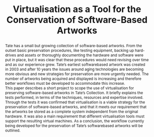 ---
abstract: 'Tate has a small but growing collection of software-based artworks. From
  the outset basic preservation procedures, like testing equipment, backing up hard-drives
  and assets or thoroughly documenting the hardware and software were put in place,
  but it was clear that these procedures would need revising over time and as our
  experience grew. Tate’s earliest softwarebased artwork was created in 2003 and after
  10 years the issues around aging technologies are becoming more obvious and new
  strategies for preservation are more urgently needed. The number of artworks being
  acquired and displayed is increasing and therefore better workflows must be developed
  to accommodate this increase.


  This paper describes a short project to scope the use of virtualisation for preserving
  software-based artworks in Tate’s Collection. It briefly explains the tests performed,
  in terms of the techniques, resources and expertise involved. Through the tests
  it was confirmed that virtualisation is a viable strategy for the preservation of
  software-based artworks, and that it meets our requirement that the artworks be
  stored as a complete system independent from the original hardware. It was also
  a main requirement that different virtualisation tools must support the resulting
  virtual machines. As a conclusion, the workflow currently being developed for the
  preservation of Tate’s softwarebased artworks will be outlined.'
creators:
- Patrícia Falcão
- Alistair Ashe
- Brian Jones
date: null
document_url: https://services.phaidra.univie.ac.at/api/object/o:378082/download
grand_parent: iPRES
institutions: []
keywords:
- software-based art
- computer-based art
- born-digital artworks
- virtualisation
- digital preservation
- long-term access
- museums
landing_page_url: https://phaidra.univie.ac.at/o:378082
language: eng
layout: publication
license: CC BY-NC-SA 3.0 AT
notes_url: null
parent: iPRES 2014
publication_type: paper
size: 515944
slides_url: null
source_name: iPRES
stream_url: null
title: Virtualisation as a Tool for the Conservation of Software-Based Artworks
year: 2014
---